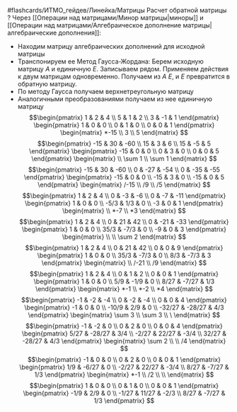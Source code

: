#flashcards/ИТМО_гейдев/Линейка/Матрицы
Расчет обратной матрицы
?
Через [[Операции над матрицами/Минор матрицы|миноры]] и [[Операции над матрицами/Алгебраическое дополнение матрицы|алгебраические дополнения]]:
 - Находим матрицу алгебраических дополнений для исходной матрицы
 - Транспонируем ее
Метод Гаусса-Жордана:
Берем исходную матрицу $A$ и единичную $E$. Записываем рядом. Применяем действия к двум матрицам одновременно. Получаем из $A \ E$, и $E$ превратится в обратную матрицу.
 - По методу Гаусса получаем верхнетреугольную матрицу
 - Аналогичными преобразованиями получаем из нее единичную матрицу
$$\begin{pmatrix}
1 & 2 & 4 \\
5 & 1 & 2 \\
3 & -1 & 1
\end{pmatrix}
\begin{pmatrix}
1 & 0 & 0 \\
0 & 1 & 0 \\
0 & 0 & 1
\end{pmatrix}
\begin{matrix}
*-15 \\ 3 \\ 5
\end{matrix}
$$
$$\begin{pmatrix}
-15 & 30 & -60 \\
15 & 3 & 6 \\
15 & -5 & 5
\end{pmatrix}
\begin{pmatrix}
-15 & 0 & 0 \\
0 & 3 & 0 \\
0 & 0 & 5
\end{pmatrix}
\begin{matrix}
 \\ \sum 1 \\ \sum 1
\end{matrix}
$$
$$\begin{pmatrix}
-15 & 30 & -60 \\
0 & -27 & -54 \\
0 & -35 & -55
\end{pmatrix}
\begin{pmatrix}
-15 & 0 & 0 \\
-15 & 3 & 0 \\
-15 & 0 & 5
\end{pmatrix}
\begin{matrix}
/-15 \\ /9 \\ /5
\end{matrix}
$$
$$\begin{pmatrix}
1 & 2 & 4 \\
0 & -3 & -6 \\
0 & -7 & -11
\end{pmatrix}
\begin{pmatrix}
1 & 0 & 0 \\
-5/3 & 1/3 & 0 \\
-3 & 0 & 1
\end{pmatrix}
\begin{matrix}
 \\ *-7 \\ *3
\end{matrix}
$$
$$\begin{pmatrix}
1 & 2 & 4 \\
0 & 21 & 42 \\
0 & -21 & -33
\end{pmatrix}
\begin{pmatrix}
1 & 0 & 0 \\
35/3 & -7/3 & 0 \\
-9 & 0 & 3
\end{pmatrix}
\begin{matrix}
 \\ \\ \sum 2
\end{matrix}
$$
$$\begin{pmatrix}
1 & 2 & 4 \\
0 & 21 & 42 \\
0 & 0 & 9
\end{pmatrix}
\begin{pmatrix}
1 & 0 & 0 \\
35/3 & -7/3 & 0 \\
8/3 & -7/3 & 3
\end{pmatrix}
\begin{matrix}
 \\ /-21 \\ /9
\end{matrix}
$$
$$\begin{pmatrix}
1 & 2 & 4 \\
0 & 1 & 2 \\
0 & 0 & 1
\end{pmatrix}
\begin{pmatrix}
1 & 0 & 0 \\
5/9 & -1/9 & 0 \\
8/27 & -7/27 & 1/3
\end{pmatrix}
\begin{matrix}
*-1 \\ *-2 \\ *4
\end{matrix}
$$
$$\begin{pmatrix}
-1 & -2 & -4 \\
0 & -2 & -4 \\
0 & 0 & 4
\end{pmatrix}
\begin{pmatrix}
-1 & 0 & 0 \\
-10/9 & 2/9 & 0 \\
-32/27 & -28/27 & 4/3
\end{pmatrix}
\begin{matrix}
\sum 3 \\ \sum 3 \\ \
\end{matrix}
$$
$$\begin{pmatrix}
-1 & -2 & 0 \\
0 & 2 & 0 \\
0 & 0 & 4
\end{pmatrix}
\begin{pmatrix}
5/27 & -28/27 & 3/4 \\
-2/27 & 22/27 & -3/4 \\
32/27 & -28/27 & 4/3
\end{pmatrix}
\begin{matrix}
\sum 2 \\ \\ /4
\end{matrix}
$$
$$\begin{pmatrix}
-1 & 0 & 0 \\
0 & 2 & 0 \\
0 & 0 & 1
\end{pmatrix}
\begin{pmatrix}
1/9 & -6/27 & 0 \\
-2/27 & 22/27 & -3/4 \\
8/27 & -7/27 & 1/3
\end{pmatrix}
\begin{matrix}
*-1 \\ /2 \\ \\
\end{matrix}
$$
$$\begin{pmatrix}
1 & 0 & 0 \\
0 & 1 & 0 \\
0 & 0 & 1
\end{pmatrix}
\begin{pmatrix}
-1/9 & 2/9 & 0 \\
-1/27 & 11/27 & -2/3 \\
8/27 & -7/27 & 1/3
\end{pmatrix}
$$

